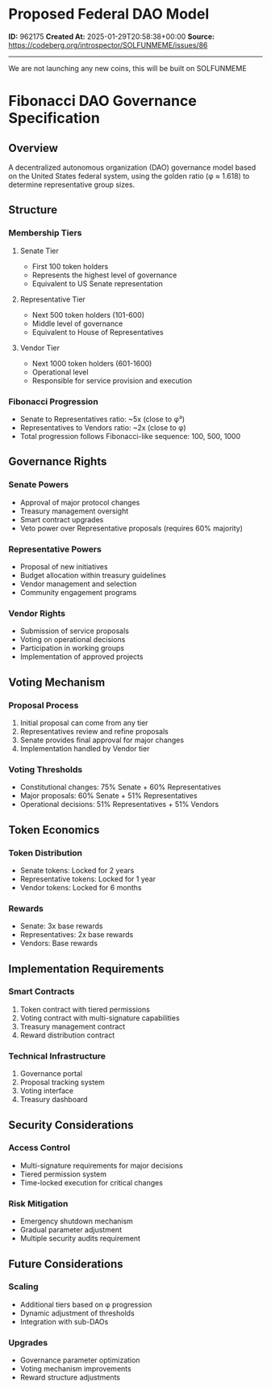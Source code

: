 # Proposed Federal DAO Model

**ID:** 962175
**Created At:** 2025-01-29T20:58:38+00:00
**Source:** https://codeberg.org/introspector/SOLFUNMEME/issues/86

---

We are not launching any new coins,
this will be built on SOLFUNMEME

# Fibonacci DAO Governance Specification

## Overview
A decentralized autonomous organization (DAO) governance model based on the United States federal system, using the golden ratio (φ ≈ 1.618) to determine representative group sizes.

## Structure

### Membership Tiers
1. Senate Tier
   - First 100 token holders
   - Represents the highest level of governance
   - Equivalent to US Senate representation

2. Representative Tier
   - Next 500 token holders (101-600)
   - Middle level of governance
   - Equivalent to House of Representatives

3. Vendor Tier
   - Next 1000 token holders (601-1600)
   - Operational level
   - Responsible for service provision and execution

### Fibonacci Progression
- Senate to Representatives ratio: ~5x (close to φ³)
- Representatives to Vendors ratio: ~2x (close to φ)
- Total progression follows Fibonacci-like sequence: 100, 500, 1000

## Governance Rights

### Senate Powers
- Approval of major protocol changes
- Treasury management oversight
- Smart contract upgrades
- Veto power over Representative proposals (requires 60% majority)

### Representative Powers
- Proposal of new initiatives
- Budget allocation within treasury guidelines
- Vendor management and selection
- Community engagement programs

### Vendor Rights
- Submission of service proposals
- Voting on operational decisions
- Participation in working groups
- Implementation of approved projects

## Voting Mechanism

### Proposal Process
1. Initial proposal can come from any tier
2. Representatives review and refine proposals
3. Senate provides final approval for major changes
4. Implementation handled by Vendor tier

### Voting Thresholds
- Constitutional changes: 75% Senate + 60% Representatives
- Major proposals: 60% Senate + 51% Representatives
- Operational decisions: 51% Representatives + 51% Vendors

## Token Economics

### Token Distribution
- Senate tokens: Locked for 2 years
- Representative tokens: Locked for 1 year
- Vendor tokens: Locked for 6 months

### Rewards
- Senate: 3x base rewards
- Representatives: 2x base rewards
- Vendors: Base rewards

## Implementation Requirements

### Smart Contracts
1. Token contract with tiered permissions
2. Voting contract with multi-signature capabilities
3. Treasury management contract
4. Reward distribution contract

### Technical Infrastructure
1. Governance portal
2. Proposal tracking system
3. Voting interface
4. Treasury dashboard

## Security Considerations

### Access Control
- Multi-signature requirements for major decisions
- Tiered permission system
- Time-locked execution for critical changes

### Risk Mitigation
- Emergency shutdown mechanism
- Gradual parameter adjustment
- Multiple security audits requirement

## Future Considerations

### Scaling
- Additional tiers based on φ progression
- Dynamic adjustment of thresholds
- Integration with sub-DAOs

### Upgrades
- Governance parameter optimization
- Voting mechanism improvements
- Reward structure adjustments